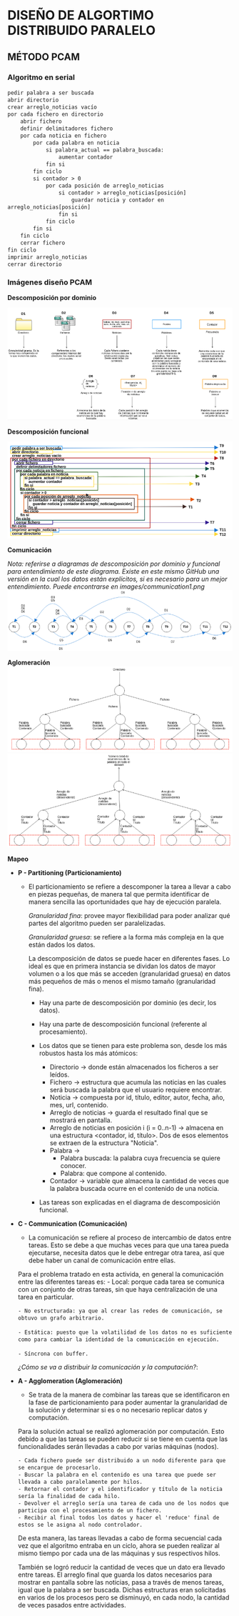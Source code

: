 # DISEÑO DE ALGORTIMO DISTRIBUIDO PARALELO

## MÉTODO PCAM

### Algoritmo en serial
    
    pedir palabra a ser buscada
    abrir directorio
    crear arreglo_noticias vacío
    por cada fichero en directorio
        abrir fichero
        definir delimitadores fichero
        por cada noticia en fichero
            por cada palabra en noticia
                si palabra_actual == palabra_buscada:
                    aumentar contador
                fin si
            fin ciclo
            si contador > 0
                por cada posición de arreglo_noticias
                    si contador > arreglo_noticias[posición]
                        guardar noticia y contador en arreglo_noticias[posición]
                    fin si
                fin ciclo
            fin si
        fin ciclo
        cerrar fichero    
    fin ciclo
    imprimir arreglo_noticias
    cerrar directorio

### Imágenes diseño PCAM

__Descomposición por dominio__

![Particionamiento por dominio](https://github.com/mnl359/Text-analytics/blob/master/images/domain-partitioning.png)

__Descomposición funcional__

![Particionamiento funcional](https://github.com/mnl359/Text-analytics/blob/master/images/functional-partitioning.png)

__Comunicación__

_Nota: referirse a diagramas de descomposición por dominio y funcional para entendimiento de este diagrama. Existe en este mismo GitHub una versión en la cual los datos están explícitos, si es necesario para un mejor entendimiento. Puede encontrarse en images/communication1.png_
![Comunicación (implícito)](https://github.com/mnl359/Text-analytics/blob/master/images/communication2.png)

__Aglomeración__
![Aglomeración - Envío](https://github.com/mnl359/Text-analytics/blob/master/images/agglomeration1.png)
![Aglomeración - Recepción](https://github.com/mnl359/Text-analytics/blob/master/images/agglomeration2.png)

__Mapeo__


* **P - Partitioning (Particionamiento)**
    - El particionamiento se refiere a descomponer la tarea a llevar a cabo en piezas pequeñas, de manera tal que permita identificar de manera sencilla las oportunidades que hay de ejecución paralela. 

        *Granularidad fina*: provee mayor flexibilidad para poder analizar qué partes del algoritmo pueden ser paralelizadas. 

        *Granularidad gruesa*: se refiere a la forma más compleja en la que están dados los datos. 

        La descomposición de datos se puede hacer en diferentes fases. 
        Lo ideal es que en primera instancia se dividan los datos de mayor volumen o a los que más se acceden (granularidad gruesa) en datos más pequeños de más o menos el mismo tamaño (granularidad fina). 

        - Hay una parte de descomposición por dominio (es decir, los datos).

        - Hay una parte de descomposición funcional (referente al procesamiento).
    
      * Los datos que se tienen para este problema son, desde los más robustos hasta los más atómicos:
        - Directorio -> donde están almacenados los ficheros a ser leídos. 
        - Fichero -> estructura que acumula las noticias en las cuales será buscada la palabra que el usuario     requiere encontrar. 
        - Noticia -> compuesta por id, título, editor, autor, fecha, año, mes, url, contenido. 
        - Arreglo de noticias -> guarda el resultado final que se mostrará en pantalla.
        - Arreglo de noticias en posición i (i = 0..n-1) -> almacena en una estructura <contador, id, título>.    Dos de esos elementos se extraen de la estructura "Noticia".
        - Palabra -> 
            * Palabra buscada: la palabra cuya frecuencia se quiere conocer. 
            * Palabra: que compone al contenido.
        - Contador -> variable que almacena la cantidad de veces que la palabra buscada ocurre en el contenido de     una noticia. 
    
      * Las tareas son explicadas en el diagrama de descomposición funcional.

* **C - Communication (Comunicación)**
    - La comunicación se refiere al proceso de intercambio de datos entre tareas. Esto se debe a que muchas veces para que una tarea pueda ejecutarse, necesita datos que le debe entregar otra tarea, así que debe haber un canal de comunicación entre ellas. 

    Para el problema tratado en esta activida, en general la comunicación entre las diferentes tareas es:
      - Local: porque cada tarea se comunica con un conjunto de otras tareas, sin que haya centralización de una tarea en particular.

      - No estructurada: ya que al crear las redes de comunicación, se obtuvo un grafo arbitrario.

      - Estática: puesto que la volatilidad de los datos no es suficiente como para cambiar la identidad de la comunicación en ejecución.

      - Síncrona con buffer. 

    *¿Cómo se va a distribuir la comunicación y la computación?*: 

* **A - Agglomeration (Aglomeración)**
    - Se trata de la manera de combinar las tareas que se identificaron en la fase de particionamiento para poder aumentar la granularidad de la solución y determinar si es o no necesario replicar datos y computación.

    Para la solución actual se realizó aglomeración por computación. Esto debido a que las tareas se pueden reducir si se tiene en cuenta que las funcionalidades serán llevadas a cabo por varias máquinas (nodos). 
    
      - Cada fichero puede ser distribuido a un nodo diferente para que se encargue de procesarlo.
      - Buscar la palabra en el contenido es una tarea que puede ser llevada a cabo paralelamente por hilos.
      - Retornar el contador y el identificador y título de la noticia sería la finalidad de cada hilo.
      - Devolver el arreglo sería una tarea de cada uno de los nodos que participa con el procesamiento de un fichero.
      - Recibir al final todos los datos y hacer el 'reduce' final de estos se le asigna al nodo controlador.
    
    De esta manera, las tareas llevadas a cabo de forma secuencial cada vez que el algoritmo entraba en un ciclo, ahora se pueden realizar al mismo tiempo por cada una de las máquinas y sus respectivos hilos. 

    También se logró reducir la cantidad de veces que un dato era llevado entre tareas. 
    El arreglo final que guarda los datos necesarios para mostrar en pantalla sobre las noticias, pasa a través de menos tareas, igual que la palabra a ser buscada. Dichas estructuras eran solicitadas en varios de los procesos pero se disminuyó, en cada nodo, la cantidad de veces pasados entre actividades. 